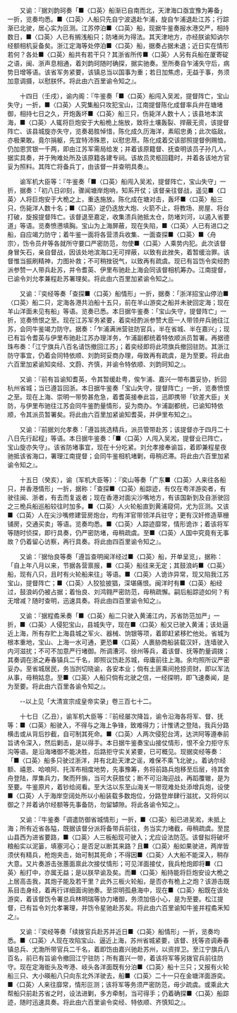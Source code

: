 <!-- { "loadSidebar": true } -->
　　又谕：『据刘韵珂奏「■〈口英〉船渐已自南而北，天津海口亟宜豫为筹备」一折，览奏均悉。■〈口英〉人船只先自宁波退赴乍浦，旋自乍浦退赴江苏；行踪渐已北驶，居心实为叵测。江苏停泊■〈口英〉船，现据牛鉴奏报水港交严，相持数日，■〈口英〉人已有搁浅船只；防堵尚为得法。其天津地方，亦经朕谕知讷尔经额相机妥备矣。浙江定海等处停泊■〈口英〉船，据奏占据未退；近日实在情形若何？各处■〈口英〉船共有若干只？其浙省所传■〈口英〉人另有兵船在厦寄碇之语，闽、浙声息相通，着刘韵珂随时确探，据实驰奏。至所奏自乍浦失守后，病势日增等语。该省军务紧要，该镇总当以国事为重；若日加焦虑，无益于事，务须加意调摄，以慰朕怀。将此由六百里谕令知之』。

　　十四日（壬戌），谕内阁：『牛鉴奏「■〈口英〉船闯入吴淞，提督阵亡，宝山失守」一折，■〈口英〉人究集船只攻犯宝山，江南提督陈化成督率兵弁在塘堵御，相持七日之久，开炮轰坏■〈口英〉船三只，伤毙洋人数十人；该县地本滨海，■〈口英〉人辄将巨炮安于大船桅上施放，致将土壤轰裂、捍蔽无资，该提督阵亡、该县城旋亦失守，览奏曷胜悼惜，陈化成久历海洋，素昭忠勇；此次临敌，亦极果敢。竟尔捐躯，先宜特沛殊恩，以慰忠荩。陈化成着交该部照提督例赐恤，仍加恩赏银一千两，即由江苏军需局给发；并着该原籍督、抚查明该员子孙几人，据实具奏，并于殉难处所及该原籍各建专祠。该故员灵柩回籍时，并着各该地方官妥为照料。其阵亡将备兵丁，由该督一并查明具奏』。

　　谕军机大臣等：『牛鉴奏「■〈口英〉船闯入吴淞，提督阵亡，宝山失守」一折，据奏：「初八日卯刻，骤闻塘岸炮响，知系开仗；该督亲往督战，遥见■〈口英〉人将巨炮安于大桅之上，重迭施放。陈化成在塘对击，轰坏■〈口英〉船三只，伤毙洋人数十名；■〈口英〉逆仍迭放大炮、火箭不止，将教场、房屋、将台打破，旋报提督阵亡。该督退至嘉定，收集溃兵驰抵太仓，防堵刘河，以遏入省要道」等语。览奏愤懑填胸。宝山为上海屏蔽，现在失陷，■〈口英〉人已有进口之船，自应竭力防守；着牛鉴一面将各营溃兵收集、一面查探■〈口英〉■〈舟宗〉，饬令员弁等各就所守要口严密防范，勿使■〈口英〉人乘势内犯。此次该督身冒矢石，亲自督战，因该处地滨海口无可捍蔽，以致有此挫失，着暂缓治罪。该督惟当振刷精神，力图补救；不可稍挫锐气，以致再有疏虞。现已有旨饬令奕经酌派参赞一人带兵赴苏，并令耆英、伊里布驰赴上海会同该督相机筹办。江南提督，已谕令刘允孝兼程赴苏署理矣。将此由六百里加紧谕令知之』。

　　又谕：『奕经等奏「查探■〈口英〉船情形」一折，据奏：「浙洋招宝山停泊■〈口英〉船二只，定海各港共泊船十五只，前在羊山游奕之船并未驶回定海；现在羊山洋面未见有船」等语。览奏已悉。本日据牛鉴奏：「宝山失守，提督阵亡」一折，览奏愤恨之至。现在江苏军务紧要，着奕经酌派参赞大臣一人带领弁兵驰往江苏，会同牛鉴竭力防守。据奏：「乍浦满洲营驻防官兵，半在省城、半在嘉兴」；现已有旨令耆英与伊里布驰赴江苏办理洋务，乍浦副都统着特依顺派员暂署。再据德珠布奏：「江宁旗兵八百名请饬撤回江苏」；着奕经即将此项旗兵撤回驻防。其浙江防守事宜，仍着会同特依顺、刘韵珂妥商办理，毋致再有疏虞，是为至要。将此由六百里加紧谕知奕经、文蔚、齐慎，并谕令特依顺、刘韵珂知之』。

　　又谕：『前有旨谕知耆英，令其暂缓赴粤，俟乍浦、嘉兴一带布置妥协，折回杭州省城；当已遵旨回浙。本日据牛鉴奏「宝山失守，提督阵亡」一折，览奏愤恨之至。现在上海、崇明一带势甚危急，着耆英接奉此旨，迅即携带「钦差大臣」关防，与伊里布驰往江苏会同牛鉴酌量情形，妥为商办。乍浦副都统，已谕知特依顺，令其派员暂署矣。将此由六百里加紧谕知耆英，并伊里布知之』。

　　又谕：『前据刘允孝奏：「遵旨挑选精兵，派员管带赴苏；该提督亦于四月二十八日先行起程」等语。本日据牛鉴奏：「■〈口英〉人闯入吴淞，提督业已阵亡，宝山旋亦失守」。该省防堵事宜，现在十分吃紧。刘允孝接奉谕旨，着即兼程星夜驰抵该省海口，署理江南提督；会同牛鉴相机堵剿，毋稍迟滞。将此由六百里加紧谕令知之』。

　　十五日（癸亥），谕〔军机大臣等〕：『奕山等奏「广东■〈口英〉人来往各船只，并香港情形」一折，据称：「查探■〈口英〉船踪迹，有仅在粤洋游奕者，有驶往闽、浙者，有去而复返者；现在香港对面尖沙嘴地方，有该国新到及自浙驶回之三桅兵船巡船较往时加多。■〈口英〉人火轮船直到黄浦窥伺，尤为叵测。又该■〈口英〉人在尖沙嘴修建营房炮台，均有洋官带领洋兵驻守；更有汉奸修造草栅铺房，交通买卖」等语。览奏均悉。■〈口英〉人踪迹靡常，情形诡诈；着该将军等随时侦探，即行具奏，仍严密防堵，毋稍疏虞。至■〈口英〉人国中究竟有无事故？仍着留心访察，再行具奏。将此由四百里谕令知之』。

　　又谕：『据怡良等奏「遵旨查明闽洋经过■〈口英〉船，开单呈览」，据称：「自上年八月以来，节据各营禀报，■〈口英〉船往来无定；其鼓浪屿■〈口英〉船，现有八只，且时有火轮船来往」等语。■〈口英〉人诡诈异常，现又陷我江苏宝山，提督阵亡；■〈口英〉人狡狯披猖，深堪痛恨。闽洋时有■〈口英〉船经过，鼓浪屿仍被占据；着怡良、刘鸿翱严密防范，毋稍疏懈。嗣后船踪迹如何？有无增减？随时查明，迅速具奏。将此由四百里谕令知之』。

　　又谕：『据程矞釆奏「■〈口英〉船二只驶入黄浦江内，苏省防范加严」一折，■〈口英〉人侵犯宝山，县城失守，现在■〈口英〉船又已驶入黄浦；该处逼近上海，所有存贮上海县城之军火、器械、饷银等项，着即赶紧移贮他处。省城为根本重地，宝山、上海一水可通，更恐■〈口英〉人裹胁商船装载汉奸，连墙驶入内河滋扰；不可不加意严行堵御。所调漕河、徐州等兵，着该督、抚等酌量调拨；其奏调在浙之寿春镇兵二千名，即照议饬赴苏城，毋庸前往上海。余均照所议严密妥办。至省城居民，务当剀切晓谕，各安本业；倘有土匪乘间抢掠资财，即以军法从事，毋稍姑息。至■〈口英〉人船只倘有北驶之信，一经探明，即飞速奏闻，是为至要。将此由六百里各谕令知之』。

　　--以上见「大清宣宗成皇帝实录」卷三百七十二。

　　十七日（乙丑），谕军机大臣等：『前经屡次降旨，谕令沿海各将军、督、抚等：■〈口英〉船驶入，不得与之海上争锋，致难得力；计惟诱之登陆，我兵分路横击或从背后抄截，自可制其死命。■〈口英〉人两次侵犯台湾，达洪阿等遵奉前旨诱令深入，然后剿击，是以得手。本日据牛鉴奏宝山接仗情形，恨不全力拒守东沟等语。是沿海堵御不能决胜，后路拒守实关紧要，已可概见。现据奕经等奏：「■〈口英〉船多只驶过浙洋，并有北赴天津之谣，难保不乘飞北驶」。着讷尔经额、禧恩、哈哴阿、托浑布相度地势，先事豫筹，务将前路兵炮移至后层，待其舍舟登陆，厚集兵力，聚而歼旃，当可大获胜仗；断不可沿海迎战，再蹈覆辙，是为至要。牛鉴原片，着钞给阅看。至大沽以东至山海关一带现难处处添增兵炮，设使■〈口英〉人于海岸空阔处所以小船装载多数炮位，分路登岸肆行滋扰，又将何以御之？并着讷尔经额等先事备防，勿留罅隙。将此各谕令知之』。

　　又谕：『牛鉴奏「调遣防御省城情形」一折，■〈口英〉船已进吴淞，未抵上海；所有近省各隘，既据该督分派将备带兵前往，务当实力堵截，毋稍疏虞。至昆山县西为进省要路，■〈口英〉人三板船现可驶入；尤应设法防范。该督拟将破坏粮船实以泥篓，填塞河心；是否足以断其来路？且■〈口英〉船如果驶进，两岸皆须伏有精兵，枪炮夹击，始可制其死命；不得因■〈口英〉人大船不能深入，稍存大意。又片奏游击张蕙面禀此次接仗情形；可见洋面接仗，我兵枪炮即将■〈口英〉船打中，亦属无益；是以朕早谕及矣。而■〈口英〉船持能将巨炮安设大桅之上居高击我，其炮子能及若干里？此外三板火轮船，是否亦有桅上之炮？该游击既系目击身经，着再行详细面询驰奏。至崇明孤悬海中，现在■〈口英〉船既在该处游奕，着该督饬令署总兵林明瑞等协力堵御，务须加倍小心，是为至要。松江提督，已有旨令刘允孝署理，并饬令星驰赴苏矣。将此由六百里谕知牛鉴并程矞釆知之』。

　　又谕：『奕经等奏「续拨官兵赴苏并近日■〈口英〉船情形」一折，览奏均悉。■〈口英〉人现在攻陷宝山、逼近上海，苏州省城紧要，该督、抚等咨调寿春镇总兵、尤渤所带官兵二千名，着即饬由嘉兴驰赴苏州，以资捍卫。至江宁旗兵八百名，前已有旨谕令撤回江宁驻防；所有嘉兴一带，着该将军等另拨官兵前往防守。现在定海衜头及岑港、岐头各洋面既有分泊■〈口英〉船十三只；又报有火轮船三只、大小暎船八只向东北外洋驶去，船■〈口英〉二十一只在金塘洋面游奕。■〈口英〉人来往靡常，情形叵测；该将军等务须严密防范，毋少疏虞。或乘此大帮船只前赴苏省之时，设法进剿，多方牵制，当可得手；仍着确探■〈口英〉船踪迹，随时迅速具奏。将此由六百里谕令奕经、特依顺、齐慎知之』。

